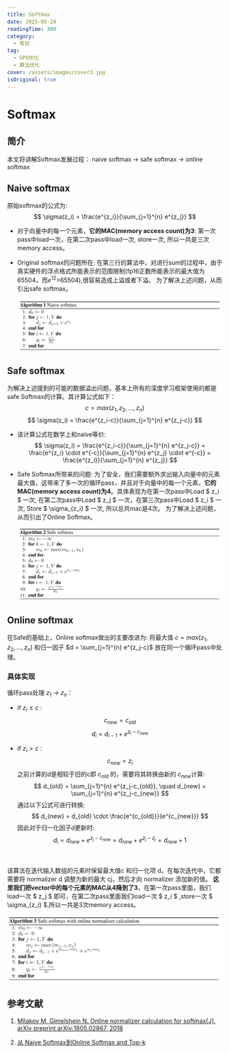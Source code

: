 ```yaml
---
title: Softmax
date: 2025-05-20
readingTime: 300
category:
  - 笔记
tag:
  - GPU优化
  - 算法优化
cover: /assets/images/cover3.jpg
isOriginal: true
---
```


# Softmax 

## 简介

本文将讲解Softmax发展过程：
naive softmax -> safe softmax -> online softmax

<!-- more -->

## Naive softmax

原始softmax的公式为:
$$
\sigma(z_i) = \frac{e^{z_i}}{\sum_{j=1}^{n} e^{z_j}}
$$

- 对于向量中的每一个元素，**它的MAC(memory access count)为3**: 第一次pass中load一次，在第二次pass中load一次, store一次, 所以一共是三次memory access。

- Original softmax的问题所在: 在第三行的算法中，对进行sum的过程中，由于真实硬件的浮点格式所能表示的范围限制(fp16正数所能表示的最大值为65504，而$e^{12}$>65504),很容易造成上溢或者下溢。
为了解决上述问题，从而引出safe softmax。

    ![Naive softmax](Figure/softmax/naive.png "Naive softmax")


## Safe softmax
为解决上述提到的可能的数据溢出问题，基本上所有的深度学习框架使用的都是safe Softmax的计算。其计算公式如下：
$$
c = max(z_1,z_2,...,z_n)
$$
$$
\sigma(z_i) = \frac{e^{z_i-c}}{\sum_{j=1}^{n} e^{z_j-c}}
$$
- 该计算公式在数学上和naive等价:
$$
\sigma(z_i) = \frac{e^{z_i-c}}{\sum_{j=1}^{n} e^{z_j-c}} = \frac{e^{z_i} \cdot e^{-c}}{\sum_{j=1}^{n} e^{z_j} \cdot e^{-c}} =  \frac{e^{z_i}}{\sum_{j=1}^{n} e^{z_j}}
$$
- Safe Softmax所带来的问题: 为了安全，我们需要额外求出输入向量中的元素最大值，这带来了多一次的循环pass，并且对于向量中的每一个元素，**它的MAC(memory access count)为4**。具体表现为在第一次pass中Load $ z_i $ 一次, 在第二次pass中Load $ z_j $ 一次，在第三次pass中Load $ z_i $ 一次, Store $ \sigma_{z_i} $ 一次, 所以总共mac是4次。
为了解决上述问题，从而引出了Online Softmax。

    ![Safe softmax](Figure/softmax/safe.png "Safe softmax")


## Online softmax

在Safe的基础上，Online softmax做出的主要改进为: 将最大值 $c = max(z_1,z_2,...,z_n)$ 和归一因子 $d = \sum_{j=1}^{n} e^{z_j-c}$ 放在同一个循环pass中处理。

### 具体实现

循环pass处理 $z_1$ -> $z_n$：
- if $z_i \leqslant c$ : 
    $$
    c_{new} = c_{old}
    $$
    $$
    d_{i} = d_{i-1} + e^{z_i-c_{new}}
    $$

- if $z_i > c$ :
    $$
    c_{new} = z_i
    $$
    之前计算的d是相较于旧的c即 $c_{old}$ 的，需要将其转换由新的 $c_{new}$计算:
    $$
    d_{old} = \sum_{j=1}^{n} e^{z_j-c_{old}}, \quad d_{new} = \sum_{j=1}^{n} e^{z_j-c_{new}}
    $$
    通过以下公式可进行转换:
    $$
    d_{new} = d_{old} \cdot \frac{e^{c_{old}}}{e^{c_{new}}}
    $$
    因此对于归一化因子d更新时:
    $$
    d_{i} = d_{new} + e^{z_j-c_{new}} = d_{new} + e^{z_j-z_j} = d_{new} + 1
    $$ 

<br><br>
该算法在迭代输入数组的元素时保留最大值c 和归一化项 d。在每次迭代中，它都需要将 normalizer d 调整为新的最大 cj，然后才向 normalizer 添加新的值。
**这里我们把vector中的每个元素的MAC从4降到了3**，在第一次pass里面，我们load一次 $ z_j $ 即可，在第二次pass里面我们load一次 $ z_i $ ,store一次 $ \sigma_{z_i} $,所以一共是3次memory access。

![Online softmax](Figure/softmax/online.png "online softmax")


## 参考文献

1. [Milakov M, Gimelshein N. Online normalizer calculation for softmax[J]. arXiv preprint arXiv:1805.02867, 2018](https://arxiv.org/pdf/1805.02867)

2. [从 Naive Softmax到Online Softmax and Top-k](https://zhuanlan.zhihu.com/p/1892986988065453222)